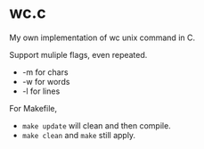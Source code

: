 # wc.c
My own implementation of wc unix command in C.

Support muliple flags, even repeated.  

- -m for chars
- -w for words
- -l for lines

For Makefile,
- `make update` will clean and then compile.
- `make clean` and `make` still apply.
